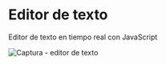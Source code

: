 # Editor de texto
Editor de texto en tiempo real con JavaScript

![Captura - editor de texto](https://user-images.githubusercontent.com/54426004/95038680-1f558180-06a5-11eb-9b30-5b544b68db16.JPG)
